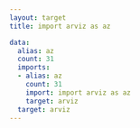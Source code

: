 ```yaml
---
layout: target
title: import arviz as az

data:
  alias: az
  count: 31
  imports:
  - alias: az
    count: 31
    import: import arviz as az
    target: arviz
  target: arviz
---
```

